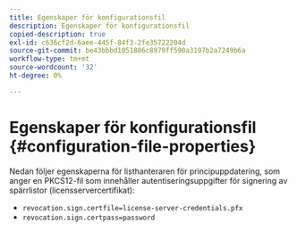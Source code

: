 ```yaml
---
title: Egenskaper för konfigurationsfil
description: Egenskaper för konfigurationsfil
copied-description: true
exl-id: c636cf2d-6aee-445f-84f3-2fe35722204d
source-git-commit: be43bbbd1051886c8979ff590a3197b2a7249b6a
workflow-type: tm+mt
source-wordcount: '32'
ht-degree: 0%

---
```


# Egenskaper för konfigurationsfil {#configuration-file-properties}

Nedan följer egenskaperna för listhanteraren för principuppdatering, som anger en PKCS12-fil som innehåller autentiseringsuppgifter för signering av spärrlistor (licensservercertifikat):

* `revocation.sign.certfile=license-server-credentials.pfx`
* `revocation.sign.certpass=password`
